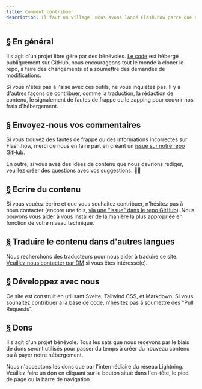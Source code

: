 ```yaml
---
title: Comment contribuer
description: Il faut un village. Nous avons lancé Flash.how parce que nous sommes enthousiasmés par le protocole Flash et ce qu'il pourrait faire pour libérer les médias sociaux de l'emprise des grandes entreprises. Nous avons besoin de votre aide pour le faire fonctionner.
---
```


## [§](#in-general) En général

Il s'agit d'un projet libre géré par des bénévoles. [Le code](https://github.com/erskingardner/flash-how) est hébergé publiquement sur GitHub, nous encourageons tout le monde à cloner le repo, à faire des changements et à soumettre des demandes de modifications.

Si vous n'êtes pas à l'aise avec ces outils, ne vous inquiétez pas. Il y a d'autres façons de contribuer, comme la traduction, la rédaction de contenu, le signalement de fautes de frappe ou le zapping pour couvrir nos frais d'hébergement.

## [§](#send-feedback) Envoyez-nous vos commentaires

Si vous trouvez des fautes de frappe ou des informations incorrectes sur Flash.how, merci de nous en faire part en créant un [issue sur notre repo GitHub](https://github.com/flash-how/flash-how/issues).

En outre, si vous avez des idées de contenu que nous devrions rédiger, veuillez créer des questions avec vos suggestions. 🙌🏼

## [§](#write-content) Ecrire du contenu

Si vous vouéez écrire et que vous souhaitez contribuer, n'hésitez pas à nous contacter (encore une fois, [via une "issue" dans le repo GitHub](https://github.com/flash-how/flash-how/issues)). Nous pouvons vous aider à vous installer de la manière la plus appropriée en fonction de votre niveau technique.

## [§](#translate-content) Traduire le contenu dans d'autres langues

Nous recherchons des traducteurs pour nous aider à traduire ce site. [Veuillez nous contacter par DM](https://snort.social/p/npub1zuuajd7u3sx8xu92yav9jwxpr839cs0kc3q6t56vd5u9q033xmhsk6c2uc) si vous êtes intéressé(e).

## [§](#hack-with-us) Développez avec nous

Ce site est construit en utilisant Svelte, Tailwind CSS, et Markdown. Si vous souhaitez contribuer à la base de code, n'hésitez pas à soumettre des "Pull Requests".

## [§](#donate) Dons

Il s'agit d'un projet bénévole. Tous les sats que nous recevons par le biais de dons seront utilisés pour passer du temps à créer du nouveau contenu ou à payer notre hébergement.

Nous n'acceptons les dons que par l'intermédiaire du réseau Lightning. Veuillez faire un don en cliquant sur le bouton situé dans l'en-tête, le pied de page ou la barre de navigation.
